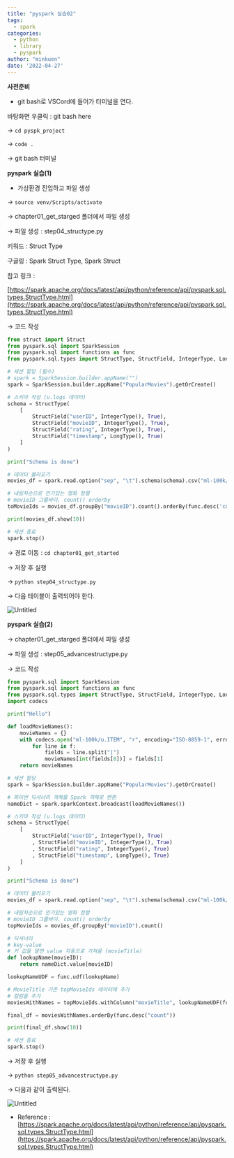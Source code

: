 ```yaml
---
title: "pyspark 실습02"
tags:
  - spark
categories:
  - python
  - library
  - pyspark
author: "minkuen"
date: '2022-04-27'
---
```


**사전준비**

- git bash로 VSCord에 들어가 터미널을 연다.

바탕화면 우클릭 : git bash here

→ `cd pyspk_project`

→ `code .`

→ git bash 터미널

**pyspark 실습(1)**

- 가상환경 진입하고 파일 생성

→ `source venv/Scripts/activate`

→ chapter01_get_starged 폴더에서 파일 생성

→ 파일 생성 : step04_structype.py

키워드 : Struct Type

구글링 : Spark Struct Type, Spark Struct 

참고 링크 :  

[https://spark.apache.org/docs/latest/api/python/reference/api/pyspark.sql.types.StructType.html](https://spark.apache.org/docs/latest/api/python/reference/api/pyspark.sql.types.StructType.html)

→ 코드 작성

```python
from struct import Struct
from pyspark.sql import SparkSession
from pyspark.sql import functions as func 
from pyspark.sql.types import StructType, StructField, IntegerType, LongType

# 세션 할당 (필수)
# spark = SparkSession.builder.appName("")
spark = SparkSession.builder.appName("PopularMovies").getOrCreate()

# 스키마 작성 (u.logs 데이터)
schema = StructType(
    [
        StructField("userID", IntegerType(), True),
        StructField("movieID", IntegerType(), True),
        StructField("rating", IntegerType(), True),
        StructField("timestamp", LongType(), True)
    ]
) 

print("Schema is done")

# 데이터 불러오기
movies_df = spark.read.option("sep", "\t").schema(schema).csv("ml-100k/u.logs")

# 내림차순으로 인기있는 영화 정렬
# movieID 그룹바이. count() orderby
toMovieIds = movies_df.groupBy("movieID").count().orderBy(func.desc('count'))

print(movies_df.show(10))

# 세션 종료
spark.stop()
```

→ 경로 이동 : `cd chapter01_get_started`

→ 저장 후 실행

→ `python step04_structype.py`

→ 다음 테이블이 출력되어야 한다.

![Untitled](/images/pyspark_practice02/Untitled.png)

**pyspark 실습(2)**

→ chapter01_get_starged 폴더에서 파일 생성

→ 파일 생성 : step05_advancestructype.py

→ 코드 작성

```python
from pyspark.sql import SparkSession
from pyspark.sql import functions as func
from pyspark.sql.types import StructType, StructField, IntegerType, LongType
import codecs

print("Hello")

def loadMovieNames():
    movieNames = {}
    with codecs.open("ml-100k/u.ITEM", "r", encoding="ISO-8859-1", errors="ignore") as f:
        for line in f:
            fields = line.split("|")
            movieNames[int(fields[0])] = fields[1]
    return movieNames

# 세션 할당
spark = SparkSession.builder.appName("PopularMovies").getOrCreate()

# 파이썬 딕셔너리 객체를 Spark 객체로 변환
nameDict = spark.sparkContext.broadcast(loadMovieNames())

# 스키마 작성 (u.logs 데이터)
schema = StructType(
    [
        StructField("userID", IntegerType(), True)
        , StructField("movieID", IntegerType(), True)
        , StructField("rating", IntegerType(), True)
        , StructField("timestamp", LongType(), True)
    ]
)

print("Schema is done")

# 데이터 불러오기
movies_df = spark.read.option("sep", "\t").schema(schema).csv("ml-100k/u.logs")

# 내림차순으로 인기있는 영화 정렬
# movieID 그룹바이. count() orderby
topMovieIds = movies_df.groupBy("movieID").count()

# 딕셔너리
# key-value
# 키 값을 알면 value 자동으로 가져옴 (movieTitle)
def lookupName(movieID):
    return nameDict.value[movieID]

lookupNameUDF = func.udf(lookupName)

# MovieTitle 기존 topMovieIds 데이터에 추가
# 컬럼을 추가
moviesWithNames = topMovieIds.withColumn("movieTitle", lookupNameUDF(func.col("movieID")))

final_df = moviesWithNames.orderBy(func.desc("count"))

print(final_df.show(10))

# 세션 종료
spark.stop()
```

→ 저장 후 실행

→ `python step05_advancestructype.py`

→ 다음과 같이 출력된다.

![Untitled](/images/pyspark_practice02/Untitled%201.png)

- Reference : [https://spark.apache.org/docs/latest/api/python/reference/api/pyspark.sql.types.StructType.html](https://spark.apache.org/docs/latest/api/python/reference/api/pyspark.sql.types.StructType.html)